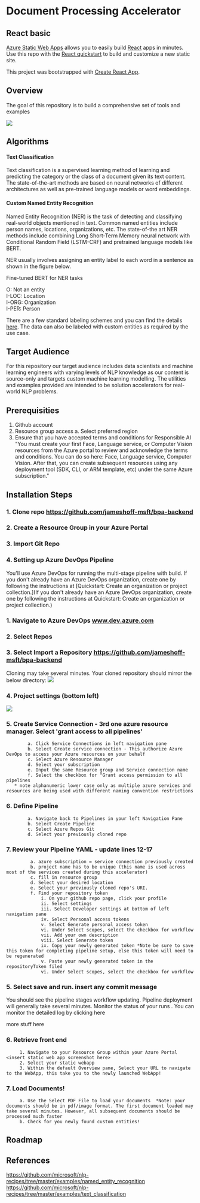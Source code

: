 # Document Processing Accelerator

## React basic

[Azure Static Web Apps](https://docs.microsoft.com/azure/static-web-apps/overview) allows you to easily build [React](https://reactjs.org/) apps in minutes. Use this repo with the [React quickstart](https://docs.microsoft.com/azure/static-web-apps/getting-started?tabs=react) to build and customize a new static site.

This project was bootstrapped with [Create React App](https://github.com/facebook/create-react-app).

## Overview
The goal of this repository is to build a comprehensive set of tools and examples

<Insert screenshot of output here>

![](https://github.com/brandoncwn/staticwebappstarter/blob/main/Sample_Architecture1.png)

## Algorithms
#### Text Classification
Text classification is a supervised learning method of learning and predicting the category or the class of a document given its text content. The state-of-the-art methods are based on neural networks of different architectures as well as pre-trained language models or word embeddings.
#### Custom Named Entity Recognition
Named Entity Recognition (NER) is the task of detecting and classifying real-world objects mentioned in text. Common named entities include person names, locations, organizations, etc. The state-of-the art NER methods include combining Long Short-Term Memory neural network with Conditional Random Field (LSTM-CRF) and pretrained language models like BERT.

NER usually involves assigning an entity label to each word in a sentence as shown in the figure below.

 Fine-tuned BERT for NER tasks

O: Not an entity  
I-LOC: Location  
I-ORG: Organization  
I-PER: Person  

There are a few standard labeling schemes and you can find the details [here](http://cs229.stanford.edu/proj2005/KrishnanGanapathy-NamedEntityRecognition.pdf). The data can also be labeled with custom entities as required by the use case.
## Target Audience
For this repository our target audience includes data scientists and machine learning engineers with varying levels of NLP knowledge as our content is source-only and targets custom machine learning modelling. The utilities and examples provided are intended to be solution accelerators for real-world NLP problems.

## Prerequisities
1. Github account
2. Resource group access
    a. Select preferred region
3. Ensure that you have accepted terms and conditions for Responsible AI
 "You must create your first Face, Language service, or Computer Vision resources from the Azure portal to review and acknowledge the terms and conditions. You can do so here: Face, Language service, Computer Vision. After that, you can create subsequent resources using any deployment tool (SDK, CLI, or ARM template, etc) under the same Azure subscription."

## Installation Steps
### 1. Clone repo https://github.com/jameshoff-msft/bpa-backend
### 2. Create a Resource Group in your Azure Portal
### 3. Import Git Repo
### 4. Setting up Azure DevOps Pipeline
You'll use Azure DevOps for running the multi-stage pipeline with build. If you don't already have an Azure DevOps organization, create one by following the instructions at [Quickstart: Create an organization or project collection.](If you don't already have an Azure DevOps organization, create one by following the instructions at Quickstart: Create an organization or project collection.)
###     1. Navigate to Azure DevOps www.dev.azure.com
###     2. Select Repos
###     3. Select Import a Repository https://github.com/jameshoff-msft/bpa-backend
 Cloning may take several minutes. Your cloned repository should mirror the below directory:
 ![](https://github.com/brandoncwn/staticwebappstarter/blob/main/cloned_repository.png)
###     4. Project settings (bottom left)
 ![](https://github.com/brandoncwn/staticwebappstarter/blob/main/project_settings.png)
###     5. Create Service Connection - 3rd one azure resource manager. Select 'grant access to all pipelines'
            a. Click Service Connections in left navigation pane
            b. Select Create service connection - This authorize Azure DevOps to access your Azure resources on your behalf
            c. Select Azure Resource Manager
            d. Select your subscription
            e. Input the same Resource group and Service connection name 
            f. Select the checkbox for "Grant access permission to all pipelines
       * note alphanumeric lower case only as multiple azure services and resources are being used with different naming convention restrictions
###     6. Define Pipeline
            a. Navigate back to Pipelines in your left Navigation Pane
            b. Select Create Pipeline
            c. Select Azure Repos Git
            d. Select your previously cloned repo
###     7. Review your Pipeline YAML - update lines 12-17
             a. azure subscription = service connection previously created
             b. project name has to be unique (this name is used across most of the services created during this accelerator)
             c. fill in resource group
             d. Select your desired location
             e. Select your previously cloned repo's URI.
             f. Find your repository token
                 i. On your github repo page, click your profile
                 ii. Select settings
                 iii. Select Developer settings at bottom of left navigation pane
                 iv. Select Personal access tokens
                 v. Select Generate personal access token
                 vi. Under Select scopes, select the checkbox for workflow
                 vii. Add your own description
                 viii. Select Generate token
                 ix. Copy your newly generated token *Note be sure to save this token for completing pipeline setup, else this token will need to be regenerated
                 v. Paste your newly generated token in the repositoryToken filed
                 vi. Under Select scopes, select the checkbox for workflow               

### 5. Select save and run. insert any commit message
 You should see the pipeline stages workflow updating. Pipeline deployment will generally take several minutes. Monitor the status of your runs <insert screenshot here>. You can monitor the detailed log by clicking here <insert screenshot here>
 
 more stuff here
 
 ### 6. Retrieve front end
         1. Navigate to your Resource Group within your Azure Portal <insert static web app screenshot here>
         2. Select your static webapp
         3. Within the default Overview pane, Select your URL to navigate to the WebApp, this take you to the newly launched WebApp!
 
 ### 7. Load Documents!
         a. Use the Select PDF File to load your documents  *Note: your documents should be in pdf/image format. The first document loaded may take several minutes. However, all subsequent documents should be processed much faster
         b. Check for you newly found custom entities!
 



## Roadmap

## References
https://github.com/microsoft/nlp-recipes/tree/master/examples/named_entity_recognition
https://github.com/microsoft/nlp-recipes/tree/master/examples/text_classification
